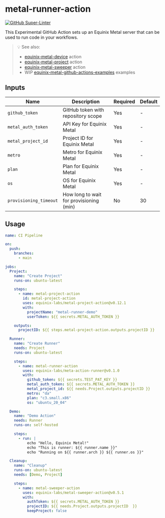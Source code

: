 # metal-runner-action

[![GitHub Super-Linter](https://github.com/equinix-labs/metal-action-runner/actions/workflows/superlinter.yaml/badge.svg)](https://github.com/marketplace/actions/super-linter)

This Experimental GitHub Action sets up an Equinix Metal server that can be used to run code in your workflows.

> :bulb: See also:
>
> - [equinix-metal-device](https://github.com/equinix-labs/metal-device-action) action
> - [equinix-metal-project](https://github.com/equinix-labs/metal-project-action) action
> - [equinix-metal-sweeper](https://github.com/equinix-labs/metal-sweeper-action) action
> - WIP [equinix-metal-github-actions-examples](https://github.com/equinix-labs/metal-actions-example) examples

## Inputs

| Name                   | Description                             | Required | Default |
| ---------------------- | --------------------------------------- | -------- | ------- |
| `github_token`         | GitHub token with repository scope      | Yes      | -       |
| `metal_auth_token`     | API Key for Equinix Metal               | Yes      | -       |
| `metal_project_id`     | Project ID for Equinix Metal            | Yes      | -       |
| `metro`                | Metro for Equinix Metal                 | Yes      | -       |
| `plan`                 | Plan for Equinix Metal                  | Yes      | -       |
| `os`                   | OS for Equinix Metal                    | Yes      | -       |
| `provisioning_timeout` | How long to wait for provisioning (min) | No       | 30      |

## Usage

```yaml
name: CI Pipeline

on:
  push:
    branches:
      - main

jobs:
  Project:
    name: "Create Project"
    runs-on: ubuntu-latest

    steps:
      - name: metal-project-action
        id: metal-project-action
        uses: equinix-labs/metal-project-action@v0.12.1
        with:
          projectName: "metal-runner-demo"
          userToken: ${{ secrets.METAL_AUTH_TOKEN }}

    outputs:
      projectID: ${{ steps.metal-project-action.outputs.projectID }}

  Runner:
    name: "Create Runner"
    needs: Project
    runs-on: ubuntu-latest

    steps:
      - name: metal-runner-action
        uses: equinix-labs/meta-action-runner@v0.1.0
        with:
          github_token: ${{ secrets.TEST_PAT_KEY }}
          metal_auth_token: ${{ secrets.METAL_AUTH_TOKEN }}
          metal_project_id: ${{ needs.Project.outputs.projectID }}
          metro: "da"
          plan: "c3.small.x86"
          os: "ubuntu_20_04"

  Demo:
    name: "Demo Action"
    needs: Runner
    runs-on: self-hosted

    steps:
      - run: |
          echo "Hello, Equinix Metal!"
          echo "This is runner: ${{ runner.name }}"
          echo "Running on ${{ runner.arch }} ${{ runner.os }}"

  Cleanup:
    name: "Cleanup"
    runs-on: ubuntu-latest
    needs: [Demo, Project]

    steps:
      - name: metal-sweeper-action
        uses: equinix-labs/metal-sweeper-action@v0.5.1
        with:
          authToken: ${{ secrets.METAL_AUTH_TOKEN }}
          projectID: ${{ needs.Project.outputs.projectID  }}
          keepProject: false
```
